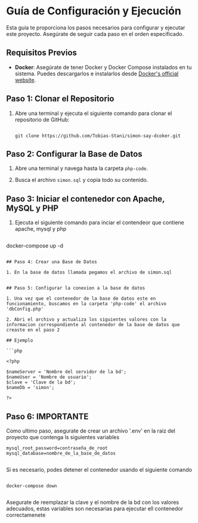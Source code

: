 # Guía de Configuración y Ejecución

Esta guía te proporciona los pasos necesarios para configurar y ejecutar este proyecto. Asegúrate de seguir cada paso en el orden especificado.

## Requisitos Previos

- **Docker**: Asegúrate de tener Docker y Docker Compose instalados en tu sistema. Puedes descargarlos e instalarlos desde [Docker's official website](https://www.docker.com/get-started).

## Paso 1: Clonar el Repositorio

1. Abre una terminal y ejecuta el siguiente comando para clonar el repositorio de GitHub:

   ```shell

   git clone https://github.com/Tobias-Stani/simon-say-dcoker.git

   ```

## Paso 2: Configurar la Base de Datos

1. Abre una terminal y navega hasta la carpeta `php-code`.

2. Busca el archivo `simon.sql` y copia todo su contenido.

## Paso 3: Iniciar el contenedor con Apache, MySQL y PHP

1. Ejecuta el siguiente comando para inciar el contendeor que contiene apache, mysql y php

   ```shell

  docker-compose up -d 

   ```

## Paso 4: Crear una Base de Datos

1. En la base de datos llamada pegamos el archivo de simon.sql


## Paso 5: Configurar la conexion a la base de datos

1. Una vez que el contenedor de la base de datos este en funcionamiento, buscamos en la carpeta 'php-code' el archivo 'dbConfig.php'

2. Abri el archivo y actualiza los siguientes valores con la informacion correspondiente al contenedor de la base de datos que creaste en el paso 2 

## Ejemplo

```php

<?php

$nameServer = 'Nombre del servidor de la bd'; 
$nameUser = 'Nombre de usuario';
$clave = 'Clave de la bd';
$nameDb = 'simon';

?>
```
## Paso 6: IMPORTANTE

 Como ultimo paso, asegurate de crear un archivo '.env' en la raiz del proyecto que contenga ls siguientes variables 

 ```shell
mysql_root_password=contraseña_de_root
mysql_database=nombre_de_la_base_de_datos


```
   Si es necesario, podes detener el contenedor usando el siguiente comando 

   ```shell

   docker-compose down 


   ```

   Asegurate de reemplazar la clave y el nombre de la bd con los valores adecuados, estas variables son necesarias para ejecutar ell contenedor correctamenete